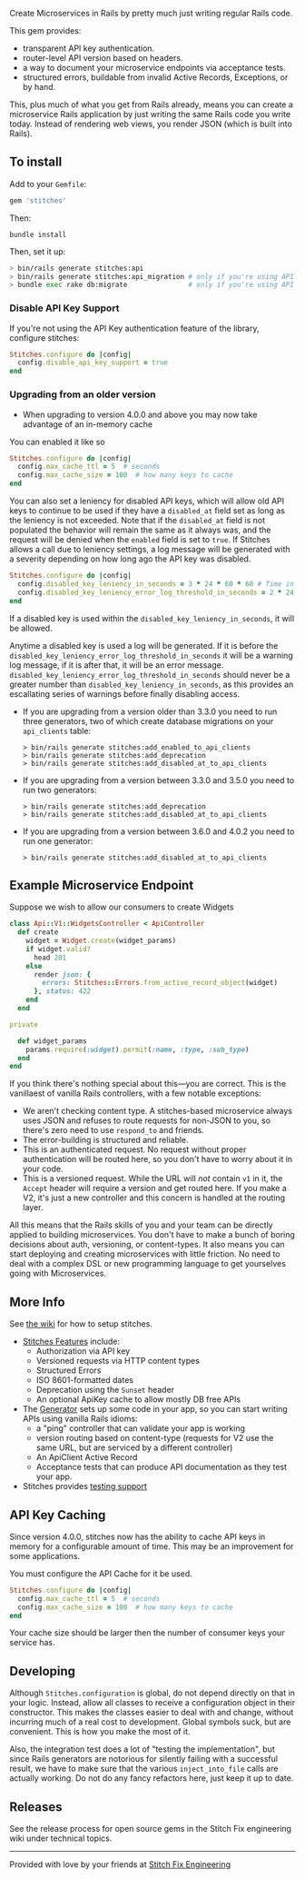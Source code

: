 Create Microservices in Rails by pretty much just writing regular Rails code.

This gem provides:

- transparent API key authentication.
- router-level API version based on headers.
- a way to document your microservice endpoints via acceptance tests.
- structured errors, buildable from invalid Active Records, Exceptions, or by hand.

This, plus much of what you get from Rails already, means you can create a microservice Rails application by just writing the
same Rails code you write today. Instead of rendering web views, you render JSON (which is built into Rails).

## To install

Add to your `Gemfile`:

```ruby
gem 'stitches'
```

Then:

```
bundle install
```

Then, set it up:

```bash
> bin/rails generate stitches:api
> bin/rails generate stitches:api_migration # only if you're using API key authentication
> bundle exec rake db:migrate               # only if you're using API key authentication
```

### Disable API Key Support

If you're not using the API Key authentication feature of the library, configure stitches:

```ruby
Stitches.configure do |config|
  config.disable_api_key_support = true
end
```

### Upgrading from an older version

- When upgrading to version 4.0.0 and above you may now take advantage of an in-memory cache

You can enabled it like so

```ruby
Stitches.configure do |config|
  config.max_cache_ttl = 5  # seconds
  config.max_cache_size = 100  # how many keys to cache
end
```

You can also set a leniency for disabled API keys, which will allow old API keys to continue to be used if they have a
`disabled_at` field set as long as the leniency is not exceeded. Note that if the `disabled_at` field is not populated
the behavior will remain the same as it always was, and the request will be denied when the `enabled` field is set to
`true`. If Stitches allows a call due to leniency settings, a log message will be generated with a severity depending on
how long ago the API key was disabled.

```ruby
Stitches.configure do |config|
  config.disabled_key_leniency_in_seconds = 3 * 24 * 60 * 60 # Time in seconds, defaults to three days
  config.disabled_key_leniency_error_log_threshold_in_seconds = 2 * 24 * 60 * 60 # Time in seconds, defaults to two days
end
```

If a disabled key is used within the `disabled_key_leniency_in_seconds`, it will be allowed.

Anytime a disabled key is used a log will be generated. If it is before the
`disabled_key_leniency_error_log_threshold_in_seconds` it will be a warning log message, if it is after that, it will be
an error message. `disabled_key_leniency_error_log_threshold_in_seconds` should never be a greater number than
`disabled_key_leniency_in_seconds`, as this provides an escallating series of warnings before finally disabling access.

- If you are upgrading from a version older than 3.3.0 you need to run three generators, two of which create database
  migrations on your `api_clients` table:

  ```
  > bin/rails generate stitches:add_enabled_to_api_clients
  > bin/rails generate stitches:add_deprecation
  > bin/rails generate stitches:add_disabled_at_to_api_clients
  ```

- If you are upgrading from a version between 3.3.0 and 3.5.0 you need to run two generators:

  ```
  > bin/rails generate stitches:add_deprecation
  > bin/rails generate stitches:add_disabled_at_to_api_clients
  ```

- If you are upgrading from a version between 3.6.0 and 4.0.2 you need to run one generator:

  ```
  > bin/rails generate stitches:add_disabled_at_to_api_clients
  ```

## Example Microservice Endpoint

Suppose we wish to allow our consumers to create Widgets

```ruby
class Api::V1::WidgetsController < ApiController
  def create
    widget = Widget.create(widget_params)
    if widget.valid?
      head 201
    else
      render json: {
        errors: Stitches::Errors.from_active_record_object(widget)
      }, status: 422
    end
  end

private

  def widget_params
    params.require(:widget).permit(:name, :type, :sub_type)
  end
end
```

If you think there's nothing special about this—you are correct. This is the vanillaest of vanilla Rails controllers, with a few
notable exceptions:

- We aren't checking content type. A stitches-based microservice always uses JSON and refuses to route requests for non-JSON to
  you, so there's zero need to use `respond_to` and friends.
- The error-building is structured and reliable.
- This is an authenticated request. No request without proper authentication will be routed here, so you don't have to worry
  about it in your code.
- This is a versioned request. While the URL will _not_ contain `v1` in it, the `Accept` header will require a version and get
  routed here. If you make a V2, it's just a new controller and this concern is handled at the routing layer.

All this means that the Rails skills of you and your team can be directly applied to building microservices. You don't have to make a bunch of boring decisions about auth, versioning, or content-types. It also means you can start deploying and creating microservices with little friction. No need to deal with a complex DSL or new programming language to get yourselves going with Microservices.

## More Info

See [the wiki](https://github.com/stitchfix/stitches/wiki/Setup) for how to setup stitches.

- [Stitches Features](https://github.com/stitchfix/stitches/wiki/Features-of-Stitches) include:
  - Authorization via API key
  - Versioned requests via HTTP content types
  - Structured Errors
  - ISO 8601-formatted dates
  - Deprecation using the `Sunset` header
  - An optional ApiKey cache to allow mostly DB free APIs
- The [Generator](https://github.com/stitchfix/stitches/wiki/Generator) sets up some code in your app, so you can start writing
  APIs using vanilla Rails idioms:
  - a "ping" controller that can validate your app is working
  - version routing based on content-type (requests for V2 use the same URL, but are serviced by a different controller)
  - An ApiClient Active Record
  - Acceptance tests that can produce API documentation as they test your app.
- Stitches provides [testing support](https://github.com/stitchfix/stitches/wiki/Testing)

## API Key Caching

Since version 4.0.0, stitches now has the ability to cache API keys in
memory for a configurable amount of time. This may be an improvement for
some applications.

You must configure the API Cache for it be used.

```ruby
Stitches.configure do |config|
  config.max_cache_ttl = 5  # seconds
  config.max_cache_size = 100  # how many keys to cache
end
```

Your cache size should be
larger then the number of consumer keys your service has.

## Developing

Although `Stitches.configuration` is global, do not depend directly on that in your logic. Instead, allow all classes to receive a configuration object in their constructor. This makes the classes easier to deal with and change, without incurring much of a real cost to development. Global symbols suck, but are convenient. This is how you make the most of it.

Also, the integration test does a lot of "testing the implementation", but since Rails generators are notorious for silently
failing with a successful result, we have to make sure that the various `inject_into_file` calls are actually working. Do not do
any fancy refactors here, just keep it up to date.

## Releases

See the release process for open source gems in the Stitch Fix engineering wiki under technical topics.

---

Provided with love by your friends at [Stitch Fix Engineering](http://technology.stitchfix.com)
